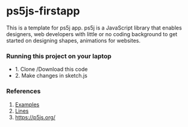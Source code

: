 # ps5js-firstapp

<p>This is a template for ps5j app.  ps5j is a JavaScript library that enables designers, web developers with little or no coding background to get started on designing shapes, animations for websites.</p>

<h3>Running this project on your laptop</h3>
<ul>
  <li>1. Clone /Download this code</li>
  <li>2. Make changes in sketch.js</li>
 
</ul>



<h3>References</h3>
<ol>
  <li><a href="https://p5js.org/examples/" target="_blank">Examples</a></li>
  <li><a href="https://p5js.org/examples/form-points-and-lines.html" target="_blank">Lines</a></li>
    <li><a href="https://p5js.org/" target="_blank">https://p5js.org/</a></li>
 
</ol>  


 
